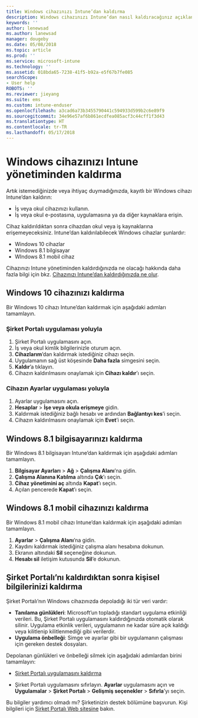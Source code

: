```yaml
---
title: Windows cihazınızı Intune’dan kaldırma
description: Windows cihazınızı Intune’dan nasıl kaldıracağınız açıklanır
keywords: ''
author: lenewsad
ms.author: lanewsad
manager: dougeby
ms.date: 05/08/2018
ms.topic: article
ms.prod: ''
ms.service: microsoft-intune
ms.technology: ''
ms.assetid: 018bda65-7238-41f5-b92a-e5f67b7fe085
searchScope:
- User help
ROBOTS: ''
ms.reviewer: jieyang
ms.suite: ems
ms.custom: intune-enduser
ms.openlocfilehash: a3cad6a73b3455790441c594933d599b2c6e89f9
ms.sourcegitcommit: 34e96e57af6b861ecdfea085acf3c44cff1f3d43
ms.translationtype: HT
ms.contentlocale: tr-TR
ms.lasthandoff: 05/17/2018
---
```

# <a name="remove-your-windows-device-from-intune-management"></a>Windows cihazınızı Intune yönetiminden kaldırma

Artık istemediğinizde veya ihtiyaç duymadığınızda, kayıtlı bir Windows cihazı Intune’dan kaldırın:  
* İş veya okul cihazınızı kullanın. 
* İş veya okul e-postasına, uygulamasına ya da diğer kaynaklara erişin.

Cihaz kaldırıldıktan sonra cihazdan okul veya iş kaynaklarına erişemeyeceksiniz. Intune’dan kaldırılabilecek Windows cihazlar şunlardır:  
* Windows 10 cihazlar 
* Windows 8.1 bilgisayar
* WIndows 8.1 mobil cihaz
 
Cihazınızı Intune yönetiminden kaldırdığınızda ne olacağı hakkında daha fazla bilgi için bkz. [Cihazınızı Intune’dan kaldırdığınızda ne olur](what-happens-if-you-unenroll-your-device-from-intune-windows.md).

## <a name="remove-your-windows-10-device"></a>Windows 10 cihazınızı kaldırma
Bir Windows 10 cihazı Intune’dan kaldırmak için aşağıdaki adımları tamamlayın.

### <a name="via-the-company-portal-app"></a>Şirket Portalı uygulaması yoluyla

1. Şirket Portalı uygulamasını açın.
2. İş veya okul kimlik bilgilerinizle oturum açın.
3. **Cihazlarım**’dan kaldırmak istediğiniz cihazı seçin.
4. Uygulamanın sağ üst köşesinde **Daha fazla** simgesini seçin.
5. **Kaldır**’a tıklayın. 
6. Cihazın kaldırılmasını onaylamak için **Cihazı kaldır**’ı seçin.

### <a name="via-device-settings-app"></a>Cihazın Ayarlar uygulaması yoluyla
1. Ayarlar uygulamasını açın. 
2. **Hesaplar** > **İşe veya okula erişmeye** gidin.
3. Kaldırmak istediğiniz bağlı hesabı ve ardından **Bağlantıyı kes**’i seçin.
4. Cihazın kaldırılmasını onaylamak için **Evet**’i seçin.

## <a name="remove-your-windows-81-computer"></a>Windows 8.1 bilgisayarınızı kaldırma
Bir Windows 8.1 bilgisayarı Intune’dan kaldırmak için aşağıdaki adımları tamamlayın.

1.  **Bilgisayar Ayarları** > **Ağ** > **Çalışma Alanı**’na gidin.
2.  **Çalışma Alanına Katılma** altında **Çık**’ı seçin.
3.  **Cihaz yönetimini aç** altında **Kapat**’ı seçin.
4.  Açılan pencerede **Kapat**’ı seçin.

## <a name="remove-your-windows-81-mobile-device"></a>Windows 8.1 mobil cihazınızı kaldırma
Bir Windows 8.1 mobil cihazı Intune’dan kaldırmak için aşağıdaki adımları tamamlayın.

1.  **Ayarlar** > **Çalışma Alanı**’na gidin.
2.  Kaydını kaldırmak istediğiniz çalışma alanı hesabına dokunun.
3.  Ekranın altındaki **Sil** seçeneğine dokunun.
4.  **Hesabı sil** iletişim kutusunda **Sil**’e dokunun.  
## <a name="removing-your-personal-information-after-removing-the-company-portal"></a>Şirket Portalı’nı kaldırdıktan sonra kişisel bilgilerinizi kaldırma
Şirket Portalı’nın Windows cihazınızda depoladığı iki tür veri vardır:

-   **Tanılama günlükleri**: Microsoft’un topladığı standart uygulama etkinliği verileri. Bu, Şirket Portalı uygulamasını kaldırdığınızda otomatik olarak silinir. Uygulama etkinlik verileri, uygulamanın ne kadar süre açık kaldığı veya kilitlenip kilitlenmediği gibi verilerdir.
-   **Uygulama önbelleği**: Simge ve ayarlar gibi bir uygulamanın çalışması için gereken destek dosyaları.

Depolanan günlükleri ve önbelleği silmek için aşağıdaki adımlardan birini tamamlayın:

* [Şirket Portalı uygulamasını kaldırma](https://support.microsoft.com/help/4028003/windows-10-uninstall-apps-and-programs) 

* Şirket Portalı uygulamasını sıfırlayın. **Ayarlar** uygulamasını açın ve **Uygulamalar** > **Şirket Portalı** > **Gelişmiş seçenekler** > **Sıfırla**’yı seçin. 

Bu bilgiler yardımcı olmadı mı? Şirketinizin destek bölümüne başvurun. Kişi bilgileri için [Şirket Portalı Web sitesine](https://portal.manage.microsoft.com#HelpDeskDialog) bakın.
